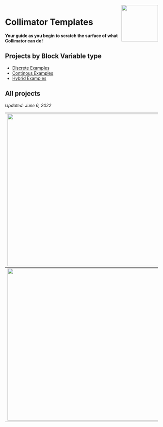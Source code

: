 <img align="right" src="https://user-images.githubusercontent.com/44644848/171723195-8d12ba78-cb32-429e-96c4-b9e99ca92eec.svg" width="120">

# Collimator Templates

**Your guide as you begin to scratch the surface of what Collimator can do!**

## Projects by Block Variable type 
- [Discrete Examples](https://github.com/collimator-ai/examples/tree/main/Discrete%20Examples)
- [Continous Examples](https://github.com/collimator-ai/examples/tree/main/Continuous%20Examples)
- [Hybrid Examples](https://github.com/collimator-ai/examples/tree/main/Hybrid%20Examples)


## All projects
*Updated: June 6, 2022*
<table>
<tbody>
<td><img src="https://user-images.githubusercontent.com/44644848/171724422-4c069b53-7f4e-42cd-88ea-183cb869cef4.jpg"  width=500 /></td>
<td><p><h2><a href="https://github.com/collimator-ai/examples/blob/main/Hybrid%20Examples/newtons-cradle.md">Newtons Cradle</a></h2></p>
<p>Design and implement a Newton's cradle, demonstrating the conservation of both mass and moomentum on swining spheres.</p>
<p><strong>Difficulty</strong>: Easy.</p>
</td>
</tbody>
<tbody>
<td><img src="https://user-images.githubusercontent.com/44644848/171724414-1b486365-6d4f-4296-bfe7-f37c34d6b1ef.jpg"  width=500 /></td>
<td><p><h2><a href="https://github.com/collimator-ai/examples/blob/main/Hybrid%20Examples/double-bouncing-balls.md">Double Bouncing Ball</a></h2></p>
<p>Design and implement the interaction between two balls stacked on each other, in an attempt to simulate and predict how they would act in the real world.</p>
<p><strong>Difficulty</strong>: Easy.</p></td>
</tbody>

